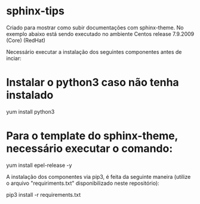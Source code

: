 # sphinx-tips
Criado para mostrar como subir documentações com sphinx-theme.
No exemplo abaixo está sendo executado no ambiente Centos release 7.9.2009 (Core) (RedHat)

Necessário executar a instalação dos seguintes componentes antes de inciar:

# Instalar o python3 caso não tenha instalado
  yum install python3

# Para o template do sphinx-theme, necessário executar o comando:
  yum install epel-release -y
 
 A instalação dos componentes via pip3, é feita da seguinte maneira (utilize o arquivo "requiriments.txt" disponibilizado neste repositório):
 
  pip3 install -r requirements.txt
   
   
